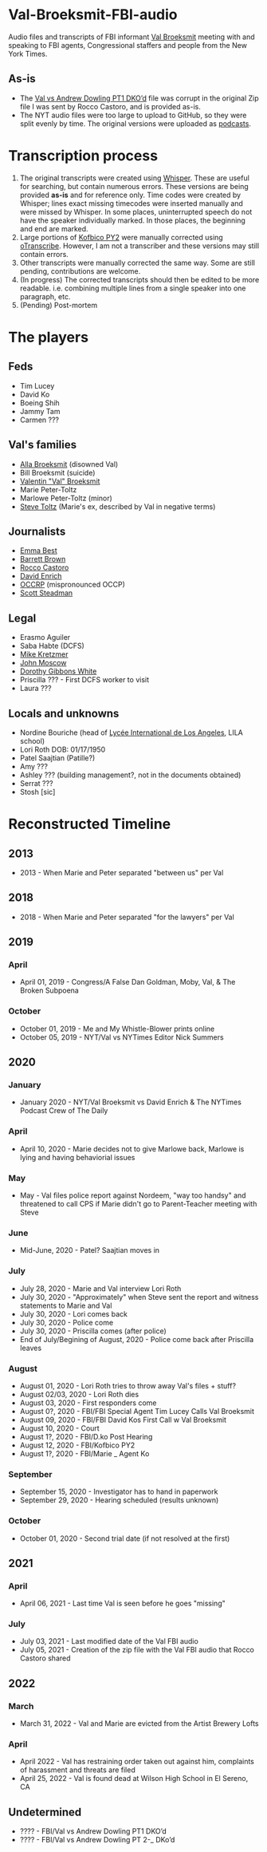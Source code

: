 # Val-Broeksmit-FBI-audio

Audio files and transcripts of FBI informant [Val Broeksmit](https://en.wikipedia.org/wiki/Val_Broeksmit) meeting with and speaking to FBI agents, Congressional staffers and people from the New York Times. 

## As-is
 * The [Val vs Andrew Dowling PT1  DKO’d](https://github.com/EmmaBest/Val-Broeksmit-FBI-audio/blob/main/audio/Val%20vs%20Andrew%20Dowling%20PT1%20%20DKO%E2%80%99d.m4a) file was corrupt in the original Zip file I was sent by Rocco Castoro, and is provided as-is.
 * The NYT audio files were too large to upload to GitHub, so they were split evenly by time. The original versions were uploaded as [podcasts](https://podcasters.spotify.com/pod/show/thenewenthusiasts/).

# Transcription process

 1. The original transcripts were created using [Whisper](https://github.com/openai/whisper). These are useful for searching, but contain numerous errors. These versions are being provided **as-is** and for reference only. Time codes were created by Whisper; lines exact missing timecodes were inserted manually and were missed by Whisper. In some places, uninterrupted speech do not have the speaker individually marked. In those places, the beginning and end are marked. 
 2. Large portions of [Kofbico PY2](https://github.com/EmmaBest/Val-Broeksmit-FBI-audio/blob/main/audio/Kofbico%20PY2.m4a) were manually corrected using [oTranscribe](https://oTranscribe.com). However, I am not a transcriber and these versions may still contain errors. 
 3. Other transcripts were manually corrected the same way. Some are still pending, contributions are welcome.
 4. (In progress) The corrected transcripts should then be edited to be more readable. i.e. combining multiple lines from a single speaker into one paragraph, etc.
 5. (Pending) Post-mortem


# The players
## Feds
 * Tim Lucey
 * David Ko
 * Boeing Shih
 * Jammy Tam
 * Carmen ???
 
## Val's families
 * [Alla Broeksmit](https://allabroeksmit.com/) (disowned Val)
 * Bill Broeksmit (suicide)
 * [Valentin "Val" Broeksmit](https://en.wikipedia.org/wiki/Val_Broeksmit)
 * Marie Peter-Toltz
 * Marlowe Peter-Toltz (minor)
 * [Steve Toltz](https://en.wikipedia.org/wiki/Steve_Toltz) (Marie's ex, described by Val in negative terms)

## Journalists
 * [Emma Best](https://en.wikipedia.org/wiki/Emma_Best_(journalist))
 * [Barrett Brown](https://en.wikipedia.org/wiki/Barrett_Brown)
 * [Rocco Castoro](https://en.wikipedia.org/wiki/Rocco_Castoro)
 * [David Enrich](https://en.wikipedia.org/wiki/David_Enrich)
 * [OCCRP](https://en.wikipedia.org/wiki/Organized_Crime_and_Corruption_Reporting_Project) (mispronounced OCCP)
 * [Scott Steadman](https://journa.host/@scottmstedman)

## Legal
 * Erasmo Aguiler
 * Saba Habte (DCFS)
 * [Mike Kretzmer](https://michaelkretzmerlaw.com/)
 * [John Moscow](https://www.lbkmlaw.com/attorneys-John-Moscow.html)
 * [Dorothy Gibbons White](https://dmgesq.com/)
 * Priscilla ??? - First DCFS worker to visit
 * Laura ???

## Locals and unknowns
 * Nordine Bouriche (head of [Lycée International de Los Angeles](https://en.wikipedia.org/wiki/International_School_of_Los_Angeles), LILA school)
 * Lori Roth DOB: 01/17/1950
 * Patel Saajtian (Patille?)
 * Amy ???
 * Ashley ??? (building management?, not in the documents obtained) 
 * Serrat ???
 * Stosh [sic] 
 
# Reconstructed Timeline
## 2013
 * 2013 - When Marie and Peter separated "between us" per Val

## 2018
 * 2018 - When Marie and Peter separated "for the lawyers" per Val

## 2019
### April
 * April 01, 2019 - Congress/A False Dan Goldman, Moby, Val, & The Broken Subpoena
 
### October
 * October 01, 2019 - Me and My Whistle-Blower prints online
 * October 05, 2019 - NYT/Val vs NYTimes Editor Nick Summers
 
## 2020
### January
 * January 2020 - NYT/Val Broeksmit vs David Enrich & The NYTimes Podcast Crew of The Daily

### April
 * April 10, 2020 - Marie decides not to give Marlowe back, Marlowe is lying and having behaviorial issues

### May
 * May - Val files police report against Nordeem, "way too handsy" and threatened to call CPS if Marie didn't go to Parent-Teacher meeting with Steve

### June
 * Mid-June, 2020 - Patel? Saajtian moves in

### July
 * July 28, 2020 - Marie and Val interview Lori Roth
 * July 30, 2020 - "Approximately" when Steve sent the report and witness statements to Marie and Val
 * July 30, 2020 - Lori comes back
 * July 30, 2020 - Police come
 * July 30, 2020 - Priscilla comes (after police)
 * End of July/Begining of August, 2020 - Police come back after Priscilla leaves

### August
 * August 01, 2020 - Lori Roth tries to throw away Val's files + stuff?
 * August 02/03, 2020 - Lori Roth dies
 * August 03, 2020 - First responders come
 * August 0?, 2020 - FBI/FBI Special Agent Tim Lucey Calls Val Broeksmit
 * August 09, 2020 - FBI/FBI David Kos First Call w Val Broeksmit
 * August 10, 2020 - Court
 * August 1?, 2020 - FBI/D.ko Post Hearing
 * August 12, 2020 - FBI/Kofbico PY2
 * August 1?, 2020 - FBI/Marie _ Agent Ko

### September
 * September 15, 2020 - Investigator has to hand in paperwork
 * September 29, 2020 - Hearing scheduled (results unknown)

### October
 * October 01, 2020 - Second trial date (if not resolved at the first)

## 2021
### April
 * April 06, 2021 - Last time Val is seen before he goes "missing"

### July
 * July 03, 2021 - Last modified date of the Val FBI audio
 * July 05, 2021 - Creation of the zip file with the Val FBI audio that Rocco Castoro shared

## 2022
### March
 * March 31, 2022 - Val and Marie are evicted from the Artist Brewery Lofts

### April
 * April 2022 - Val has restraining order taken out against him, complaints of harassment and threats are filed
 * April 25, 2022 - Val is found dead at Wilson High School in El Sereno, CA

## Undetermined
 * ???? - FBI/Val vs Andrew Dowling PT1  DKO’d
 * ???? - FBI/Val vs Andrew Dowling PT 2-_ DKo’d
